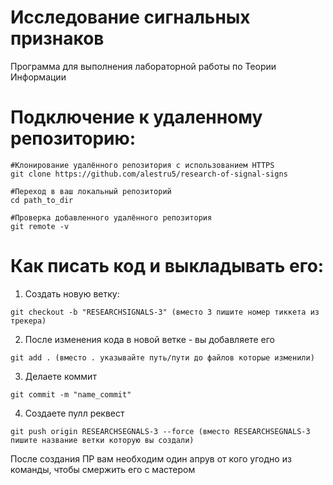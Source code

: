 # Исследование сигнальных признаков
Программа для выполнения лабораторной работы по Теории Информации

# Подключение к удаленному репозиторию:

```
#Клонирование удалённого репозитория с использованием HTTPS
git clone https://github.com/alestru5/research-of-signal-signs

#Переход в ваш локальный репозиторий
cd path_to_dir

#Проверка добавленного удалённого репозитория
git remote -v
```
# Как писать код и выкладывать его:

1) Создать новую ветку:
```
git checkout -b "RESEARCHSIGNALS-3" (вместо 3 пишите номер тиккета из трекера)
```

2) После изменения кода в новой ветке - вы добавляете его
```
git add . (вместо . указывайте путь/пути до файлов которые изменили)
```
3) Делаете коммит
```
git commit -m "name_commit"
```
4) Создаете пулл реквест
```
git push origin RESEARCHSEGNALS-3 --force (вместо RESEARCHSEGNALS-3 пишите название ветки которую вы создали)
```
После создания ПР вам необходим один апрув от кого угодно из команды, чтобы смержить его с мастером
